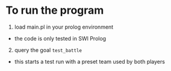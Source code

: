 # To run the program
1. load main.pl in your prolog environment
  - the code is only tested in SWI Prolog
2. query the goal `test_battle`
  - this starts a test run with a preset team used by both players
